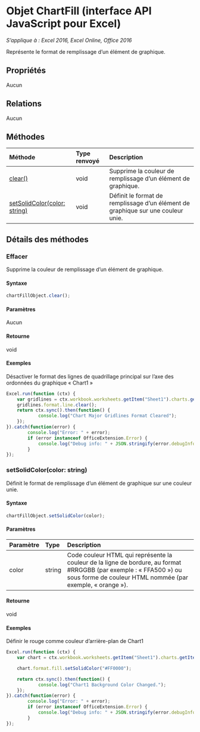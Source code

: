 # Objet ChartFill (interface API JavaScript pour Excel)

_S’applique à : Excel 2016, Excel Online, Office 2016_

Représente le format de remplissage d’un élément de graphique.

## Propriétés

Aucun

## Relations
Aucun


## Méthodes

| Méthode   | Type renvoyé|Description|
|:---------------|:--------|:----------|
|[clear()](#clear)|void|Supprime la couleur de remplissage d’un élément de graphique.|
|[setSolidColor(color: string)](#setsolidcolorcolor-string)|void|Définit le format de remplissage d’un élément de graphique sur une couleur unie.|

## Détails des méthodes

### Effacer
Supprime la couleur de remplissage d’un élément de graphique.

#### Syntaxe
```js
chartFillObject.clear();
```

#### Paramètres
Aucun

#### Retourne
void

#### Exemples

Désactiver le format des lignes de quadrillage principal sur l’axe des ordonnées du graphique « Chart1 »

```js
Excel.run(function (ctx) { 
	var gridlines = ctx.workbook.worksheets.getItem("Sheet1").charts.getItem("Chart1").axes.valueaxis.majorGridlines;	
	gridlines.format.line.clear();
	return ctx.sync().then(function() {
			console.log("Chart Major Gridlines Format Cleared");
	});
}).catch(function(error) {
		console.log("Error: " + error);
		if (error instanceof OfficeExtension.Error) {
			console.log("Debug info: " + JSON.stringify(error.debugInfo));
		}
});
```
### setSolidColor(color: string)
Définit le format de remplissage d’un élément de graphique sur une couleur unie.

#### Syntaxe
```js
chartFillObject.setSolidColor(color);
```

#### Paramètres
| Paramètre   | Type|Description|
|:---------------|:--------|:----------|
|color|string|Code couleur HTML qui représente la couleur de la ligne de bordure, au format #RRGGBB (par exemple : « FFA500 ») ou sous forme de couleur HTML nommée (par exemple, « orange »).|

#### Retourne
void

#### Exemples

Définir le rouge comme couleur d’arrière-plan de Chart1

```js
Excel.run(function (ctx) { 
	var chart = ctx.workbook.worksheets.getItem("Sheet1").charts.getItem("Chart1");	

	chart.format.fill.setSolidColor("#FF0000");

	return ctx.sync().then(function() {
			console.log("Chart1 Background Color Changed.");
	});
}).catch(function(error) {
		console.log("Error: " + error);
		if (error instanceof OfficeExtension.Error) {
			console.log("Debug info: " + JSON.stringify(error.debugInfo));
		}
});
```

